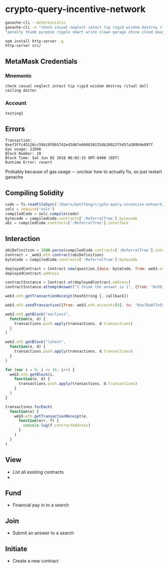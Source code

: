 # crypto-query-incentive-network

```bash
ganache-cli --deterministic
ganache-cli -m "check casual neglect intact tip rigid wisdom destroy ritual doll ceiling doctor"
"penalty thumb purpose ripple smart write clown garage shine cloud daughter person"

npm install http-server -g
http-server src/
```

## MetaMask Credentials
### Mnemonic
```
check casual neglect intact tip rigid wisdom destroy ritual doll ceiling doctor
```

### Account
```testing1```


## Errors
```
Transaction: 0xef3ffc45126cc59b19f0b5742ed3487e668830135db20922f5d57a389b9e897f
Gas usage: 21046
Block Number: 10
Block Time: Sat Jun 02 2018 06:02:15 GMT-0400 (EDT)
Runtime Error: revert
```

Probably because of gas usage -- unclear how to actually fix, so just restart ganache

## Compiling Solidity
```js
code = fs.readFileSync('/Users/mattfeng/crypto-query-incentive-network/qin.sol').toString()
solc = require('solc')
compiledCode = solc.compile(code)
bytecode = compiledCode.contracts[':ReferralTree'].bytecode
abi = compiledCode.contracts[':ReferralTree'].interface
```

## Interaction

```js
abiDefinition = JSON.parse(compiledCode.contracts[':ReferralTree'].interface
Contract = _web3.eth.contract(abiDefinition)
byteCode = compiledCode.contracts[':ReferralTree'].bytecode

deployedContract = Contract.new(question,{data: byteCode, from: web3.eth.accounts[0], gas: 4700000})
deployedContract.address

contractInstance = Contract.at(deployedContract.address)
contractInstance.attemptAnswer("I think the answer is 1", {from: "0x5b1869d9a4c187f2eaa108f3062412ecf0526b24"})

web3.eth.getTransactionReceipt(hashString [, callback])

web3.eth.sendTransaction({from: web3.eth.accounts[0], to: "0xe78a0f7e598cc8b0bb87894b0f60dd2a88d6a8ab", value:3})

web3.eth.getBlock("earliest",
  function(e, d) {
    transactions.push.apply(transactions, d.transactions)
  }
)

web3.eth.getBlock("latest",
  function(e, d) {
    transactions.push.apply(transactions, d.transactions)
  }
)

for (var i = 0; i <= 10; i++) {
  web3.eth.getBlock(i,
    function(e, d) {
      transactions.push.apply(transactions, d.transactions)
    }
  )
}

transactions.forEach(
  function(e) {
    web3.eth.getTransactionReceipt(e,
      function(err, f) {
        console.log(f.contractAddress)
      }
    )
  }
)
```

## View
- List all existing contracts
-

## Fund
- Financial pay in to a search

## Join
- Submit an answer to a search

## Initiate
- Create a new contract
